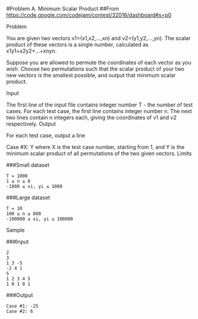 #Problem A. Minimum Scalar Product
##From https://code.google.com/codejam/contest/32016/dashboard#s=p0

Problem

You are given two vectors v1=(x1,x2,...,xn) and v2=(y1,y2,...,yn). The scalar product of these vectors is a single number, calculated as x1y1+x2y2+...+xnyn.

Suppose you are allowed to permute the coordinates of each vector as you wish. Choose two permutations such that the scalar product of your two new vectors is the smallest possible, and output that minimum scalar product.

Input

The first line of the input file contains integer number T - the number of test cases. For each test case, the first line contains integer number n. The next two lines contain n integers each, giving the coordinates of v1 and v2 respectively.
Output

For each test case, output a line

Case #X: Y
where X is the test case number, starting from 1, and Y is the minimum scalar product of all permutations of the two given vectors.
Limits

###Small dataset
```
T = 1000
1 ≤ n ≤ 8
-1000 ≤ xi, yi ≤ 1000
```

###Large dataset
```
T = 10
100 ≤ n ≤ 800
-100000 ≤ xi, yi ≤ 100000
```
Sample


###Input 
```
2
3
1 3 -5
-2 4 1
5
1 2 3 4 5
1 0 1 0 1
```
###Output
```
Case #1: -25
Case #2: 6
```
